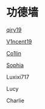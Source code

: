 # 功德墙

[qiry19](https://github.com/SamSeven777)

[V1ncent19](https://v1ncent19.github.io/)

[Co1lin](https://co1in.me/)

[Sophia](https://www.zhihu.com/people/wanrong6)

Luxixi717

Lucy

Charlie